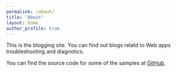 ```yaml
---
permalink: /about/
title: "About"
layout: home
author_profile: true
---
```


This is the blogging site. You can find out blogs relatd to Web apps troubleshooting and diagnotics.

You can find the source code for some of the samples at [GitHub](https://github.com/abhimantiwari).
<br/>
<br/>
<br/>
<br/>
